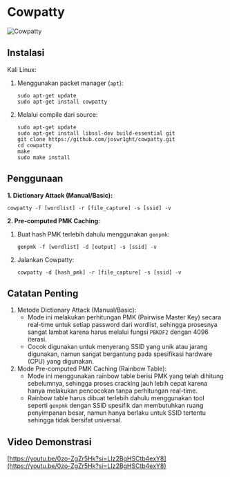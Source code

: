 # Cowpatty

![Cowpatty](https://github.com/fixploit03/Pentest-WiFi/blob/main/tools/cowpatty/img/cowpatty.jpg)

## Instalasi

Kali Linux:

1. Menggunakan packet manager (`apt`):

   ```
   sudo apt-get update
   sudo apt-get install cowpatty
   ```

2. Melalui compile dari source:
   
   ```
   sudo apt-get update
   sudo apt-get install libssl-dev build-essential git
   git clone https://github.com/joswr1ght/cowpatty.git
   cd cowpatty
   make
   sudo make install
   ```

## Penggunaan

**1. Dictionary Attack (Manual/Basic):**

```
cowpatty -f [wordlist] -r [file_capture] -s [ssid] -v
```

**2. Pre-computed PMK Caching:**

1. Buat hash PMK terlebih dahulu menggunakan `genpmk`:

   ```
   genpmk -f [wordlist] -d [output] -s [ssid] -v
   ```
2. Jalankan Cowpatty:

   ```
   cowpatty -d [hash_pmk] -r [file_capture] -s [ssid] -v
   ```

## Catatan Penting

1. Metode Dictionary Attack (Manual/Basic):
   - Mode ini melakukan perhitungan PMK (Pairwise Master Key) secara real-time untuk setiap password dari wordlist, sehingga prosesnya sangat lambat karena harus melalui fungsi `PBKDF2` dengan 4096 iterasi.
   - Cocok digunakan untuk menyerang SSID yang unik atau jarang digunakan, namun sangat bergantung pada spesifikasi hardware (CPU) yang digunakan.
2. Mode Pre-computed PMK Caching (Rainbow Table):
   - Mode ini menggunakan rainbow table berisi PMK yang telah dihitung sebelumnya, sehingga proses cracking jauh lebih cepat karena hanya melakukan pencocokan tanpa perhitungan real-time.
   - Rainbow table harus dibuat terlebih dahulu menggunakan tool seperti `genpmk` dengan SSID spesifik dan membutuhkan ruang penyimpanan besar, namun hanya berlaku untuk SSID tertentu sehingga tidak bersifat universal.

## Video Demonstrasi

[https://youtu.be/0zo-ZgZr5Hk?si=LIz2BgHSCtb4exY8](https://youtu.be/0zo-ZgZr5Hk?si=LIz2BgHSCtb4exY8)
